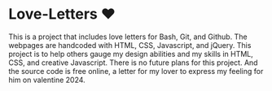 # Love-Letters :heart:

This is a project that includes love letters for Bash, Git, and Github. The webpages are handcoded with HTML, CSS, Javascript, and jQuery. This project is to help others gauge my design abilities and my skills in HTML, CSS, and creative Javascript. There is no future plans for this project.  And the source code is free online, a letter for my lover to express my feeling for him on valentine 2024.
